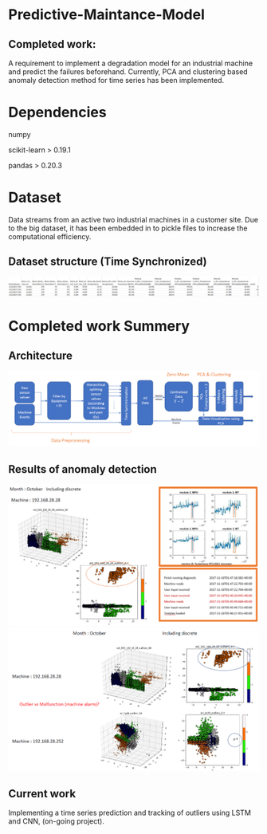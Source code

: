 # Predictive-Maintance-Model
## Completed work:
A requirement to implement a degradation model for an industrial machine and predict the failures beforehand. Currently, PCA and clustering based anomaly detection method for time series has been implemented. 

# Dependencies

numpy

scikit-learn > 0.19.1

pandas > 0.20.3

# Dataset

Data streams from an active two industrial machines in a customer site. Due to the big dataset, it has been embedded in to pickle files to increase the computational efficiency. 

## Dataset structure (Time Synchronized)

![Screenshot](screenshots/dataset_structure.PNG)

# Completed work Summery

## Architecture

![Screenshot](screenshots/current_work.PNG)

## Results of anomaly detection

![Screenshot](screenshots/results_1.PNG)
![Screenshot](screenshots/results_2.PNG)

## Current work

Implementing a time series prediction and tracking of outliers using LSTM and CNN, (on-going project).
